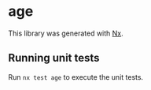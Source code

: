 # age

This library was generated with [Nx](https://nx.dev).

## Running unit tests

Run `nx test age` to execute the unit tests.
